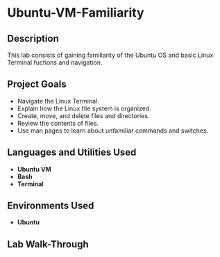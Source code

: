 # Ubuntu-VM-Familiarity

<h2>Description</h2>
This lab consists of gaining familiarity of the Ubuntu OS and basic Linux Terminal fuctions and navigation.

<h2>Project Goals</h2>

- Navigate the Linux Terminal.
- Explain how the Linux file system is organized.
- Create, move, and delete files and directories.
- Review the contents of files.
- Use man pages to learn about unfamiliar commands and switches.

<h2>Languages and Utilities Used</h2>

- <b>Ubuntu VM</b> 
- <b>Bash</b>
- <b>Terminal</b>

<h2>Environments Used </h2>

- <b>Ubuntu</b>

<h2>Lab Walk-Through </h2>
